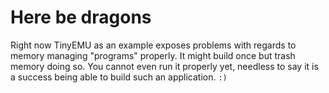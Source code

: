 # Here be dragons

Right now TinyEMU as an example exposes problems with regards to memory managing "programs" properly. It might build once but trash memory doing so. You cannot even run it properly yet, needless to say it is a success being able to build such an application. `:)`